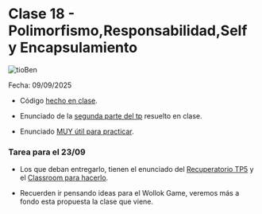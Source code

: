 # Clase 18 -  Polimorfismo,Responsabilidad,Self y Encapsulamiento
![tioBen](https://github.com/user-attachments/assets/aec8addf-0b70-4b7c-bb04-e80bba4c8c1e)

Fecha: 09/09/2025


* Código [hecho en clase](https://github.com/pdepman/2025-o-polimorfismo).

* Enunciado de la [segunda parte del tp](https://docs.google.com/document/d/12duDosmFd8OfPGmafunU4B7ol3c4tUWMj3a4WBKXHeo/edit?usp=sharing) resuelto en clase.

* Enunciado [MUY útil para practicar](https://docs.google.com/document/d/1lzET34ahHVyi8whyeUHJHAzBhdMzSLQ8EGvGLZy9BEw/edit?tab=t.0#heading=h.cwskv8ocdd1u).

### Tarea para el 23/09

* Los que deban entregarlo, tienen el enunciado del [Recuperatorio TP5](https://docs.google.com/document/d/1YqR9PzIkVSkrhyN5EhvD6EhAWnk5YuvXAo0t8Oyk4RA/edit?tab=t.0#heading=h.qdd73gbpa95v) y el [Classroom para hacerlo](https://classroom.github.com/a/T2juNr4b).

* Recuerden ir pensando ideas para el Wollok Game, veremos más a fondo esta propuesta la clase que viene.  
